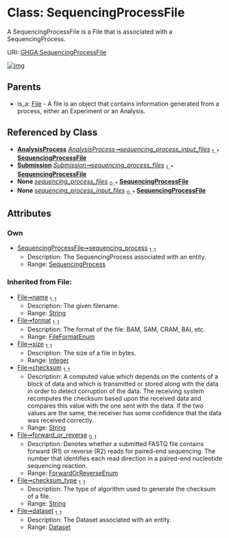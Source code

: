 
# Class: SequencingProcessFile


A SequencingProcessFile is a File that is associated with a SequencingProcess.

URI: [GHGA:SequencingProcessFile](https://w3id.org/GHGA/SequencingProcessFile)


[![img](https://yuml.me/diagram/nofunky;dir:TB/class/[Submission],[SequencingProcess]<sequencing_process%201..1-%20[SequencingProcessFile&#124;name(i):string;format(i):FileFormatEnum;size(i):integer;checksum(i):string;forward_or_reverse(i):ForwardOrReverseEnum%20%3F;checksum_type(i):string;alias(i):string],[AnalysisProcess]-%20sequencing_process_input_files%201..*>[SequencingProcessFile],[Submission]++-%20sequencing_process_files%201..*>[SequencingProcessFile],[Submission]-%20sequencing_process_files(i)%200..*>[SequencingProcessFile],[AnalysisProcess]-%20sequencing_process_input_files(i)%200..*>[SequencingProcessFile],[File]^-[SequencingProcessFile],[SequencingProcess],[File],[Dataset],[AnalysisProcess])](https://yuml.me/diagram/nofunky;dir:TB/class/[Submission],[SequencingProcess]<sequencing_process%201..1-%20[SequencingProcessFile&#124;name(i):string;format(i):FileFormatEnum;size(i):integer;checksum(i):string;forward_or_reverse(i):ForwardOrReverseEnum%20%3F;checksum_type(i):string;alias(i):string],[AnalysisProcess]-%20sequencing_process_input_files%201..*>[SequencingProcessFile],[Submission]++-%20sequencing_process_files%201..*>[SequencingProcessFile],[Submission]-%20sequencing_process_files(i)%200..*>[SequencingProcessFile],[AnalysisProcess]-%20sequencing_process_input_files(i)%200..*>[SequencingProcessFile],[File]^-[SequencingProcessFile],[SequencingProcess],[File],[Dataset],[AnalysisProcess])

## Parents

 *  is_a: [File](File.md) - A file is an object that contains information generated from a process, either an Experiment or an Analysis.

## Referenced by Class

 *  **[AnalysisProcess](AnalysisProcess.md)** *[AnalysisProcess➞sequencing_process_input_files](AnalysisProcess_sequencing_process_input_files.md)*  <sub>1..\*</sub>  **[SequencingProcessFile](SequencingProcessFile.md)**
 *  **[Submission](Submission.md)** *[Submission➞sequencing_process_files](Submission_sequencing_process_files.md)*  <sub>1..\*</sub>  **[SequencingProcessFile](SequencingProcessFile.md)**
 *  **None** *[sequencing_process_files](sequencing_process_files.md)*  <sub>0..\*</sub>  **[SequencingProcessFile](SequencingProcessFile.md)**
 *  **None** *[sequencing_process_input_files](sequencing_process_input_files.md)*  <sub>0..\*</sub>  **[SequencingProcessFile](SequencingProcessFile.md)**

## Attributes


### Own

 * [SequencingProcessFile➞sequencing_process](SequencingProcessFile_sequencing_process.md)  <sub>1..1</sub>
     * Description: The SequencingProcess associated with an entity.
     * Range: [SequencingProcess](SequencingProcess.md)

### Inherited from File:

 * [File➞name](File_name.md)  <sub>1..1</sub>
     * Description: The given filename.
     * Range: [String](types/String.md)
 * [File➞format](File_format.md)  <sub>1..1</sub>
     * Description: The format of the file: BAM, SAM, CRAM, BAI, etc.
     * Range: [FileFormatEnum](FileFormatEnum.md)
 * [File➞size](File_size.md)  <sub>1..1</sub>
     * Description: The size of a file in bytes.
     * Range: [Integer](types/Integer.md)
 * [File➞checksum](File_checksum.md)  <sub>1..1</sub>
     * Description: A computed value which depends on the contents of a block of data and which is transmitted or stored along with the data in order to detect corruption of the data. The receiving system recomputes the checksum based upon the received data and compares this value with the one sent with the data. If the two values are the same, the receiver has some confidence that the data was received correctly.
     * Range: [String](types/String.md)
 * [File➞forward_or_reverse](File_forward_or_reverse.md)  <sub>0..1</sub>
     * Description: Denotes whether a submitted FASTQ file contains forward (R1) or reverse (R2) reads for paired-end sequencing. The number that identifies each read direction in a paired-end nucleotide sequencing reaction.
     * Range: [ForwardOrReverseEnum](ForwardOrReverseEnum.md)
 * [File➞checksum_type](File_checksum_type.md)  <sub>1..1</sub>
     * Description: The type of algorithm used to generate the checksum of a file.
     * Range: [String](types/String.md)
 * [File➞dataset](File_dataset.md)  <sub>1..1</sub>
     * Description: The Dataset associated with an entity.
     * Range: [Dataset](Dataset.md)
